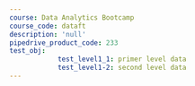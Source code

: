 ```yaml
---
course: Data Analytics Bootcamp
course_code: dataft
description: 'null'
pipedrive_product_code: 233
test_obj:
            test_level1_1: primer level data
            test_level1-2: second level data
---
```


